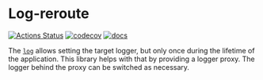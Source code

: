 # Log-reroute

[![Actions Status](https://github.com/vorner/log-reroute/workflows/test/badge.svg)](https://github.com/vorner/log-reroute/actions)
[![codecov](https://codecov.io/gh/vorner/log-reroute/branch/main/graph/badge.svg?token=AVGQ6JM0VU)](https://codecov.io/gh/vorner/log-reroute)
[![docs](https://docs.rs/log-reroute/badge.svg)](https://docs.rs/log-reroute)

The [`log`](https://crates.io/crates/log) allows setting the target logger, but
only once during the lifetime of the application. This library helps with that
by providing a logger proxy. The logger behind the proxy can be switched as
necessary.
